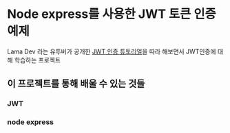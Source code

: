 # Node express를 사용한 JWT 토큰 인증 예제

Lama Dev 라는 유투버가 공개한 [JWT 인증 튜토리얼](https://www.youtube.com/watch?v=Yh5Lil03tpI)을 따라 해보면서 JWT인증에 대해 학습하는 프로젝트

## 이 프로젝트를 통해 배울 수 있는 것들

### JWT

### node express
